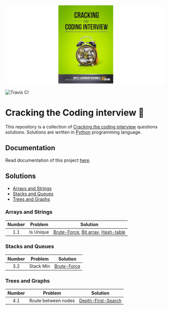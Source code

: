 ![Cracking the Coding Interview](assets/images/cracking_the_coding_interview.png)

![Travis CI][travis_ci]

# Cracking the Coding interview 📔

This repository is a collection of [Cracking the coding
interview][cracking_the_coding_interview] questions solutions.  Solutions are
written in [Python][python] programming language.


## Documentation

Read documentation of this project [here](docs/index.md).


## Solutions

* [Arrays and Strings](#arrays-and-strings)
* [Stacks and Queues](#stacks-and-queues)
* [Trees and Graphs](#trees-and-graphs)


### Arrays and Strings

| Number | Problem                  | Solution                                                                                 |
|:------:|:------------------------:|:----------------------------------------------------------------------------------------:|
| 1.1    | Is Unique                | [Brute-Force][1_1_brute_force], [Bit array][1_1_bit_array], [Hash-table][1_1_hash_table] |

### Stacks and Queues

| Number | Problem                  | Solution                                                                                 |
|:------:|:------------------------:|:----------------------------------------------------------------------------------------:|
| 3.2    | Stack Min                | [Brute-Force][3_2_brute_force]                                                           |

### Trees and Graphs

| Number | Problem                  | Solution                                                                                 |
|:------:|:------------------------:|:----------------------------------------------------------------------------------------:|
| 4.1    | Route between nodes      | [Depth-First-Search][4_1_dfs]                                                            |



[cracking_the_coding_interview]: https://www.amazon.com/Cracking-Coding-Interview-Programming-Questions/dp/0984782850
[python]: https://python.org
[travis_ci]: https://travis-ci.com/ultimatecoder/cracking_the_coding_interview.svg?branch=master
[1_1_brute_force]: solutions/arrays_and_strings/is_unique.py#40
[1_1_bit_array]: solutions/arrays_and_strings/is_unique.py#66
[1_1_hash_table]: solutions/arrays_and_strings/is_unique.py#109
[3_2_brute_force]: solutions/stacks_and_queues/stack_min.py#12
[4_1_dfs]: solutions/trees_and_graphs/route_between_nodes.py#12
